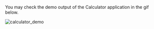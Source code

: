 You may check the demo output of the Calculator application in the gif below.

![calculator_demo](https://user-images.githubusercontent.com/47264501/111260412-bc4e1a80-8646-11eb-848e-f394ea9257a3.gif)
